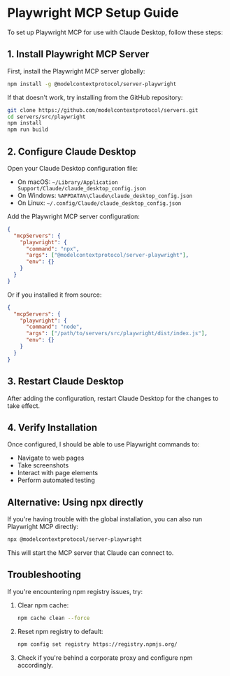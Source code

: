 # Playwright MCP Setup Guide

To set up Playwright MCP for use with Claude Desktop, follow these steps:

## 1. Install Playwright MCP Server

First, install the Playwright MCP server globally:

```bash
npm install -g @modelcontextprotocol/server-playwright
```

If that doesn't work, try installing from the GitHub repository:

```bash
git clone https://github.com/modelcontextprotocol/servers.git
cd servers/src/playwright
npm install
npm run build
```

## 2. Configure Claude Desktop

Open your Claude Desktop configuration file:
- On macOS: `~/Library/Application Support/Claude/claude_desktop_config.json`
- On Windows: `%APPDATA%\Claude\claude_desktop_config.json`
- On Linux: `~/.config/Claude/claude_desktop_config.json`

Add the Playwright MCP server configuration:

```json
{
  "mcpServers": {
    "playwright": {
      "command": "npx",
      "args": ["@modelcontextprotocol/server-playwright"],
      "env": {}
    }
  }
}
```

Or if you installed it from source:

```json
{
  "mcpServers": {
    "playwright": {
      "command": "node",
      "args": ["/path/to/servers/src/playwright/dist/index.js"],
      "env": {}
    }
  }
}
```

## 3. Restart Claude Desktop

After adding the configuration, restart Claude Desktop for the changes to take effect.

## 4. Verify Installation

Once configured, I should be able to use Playwright commands to:
- Navigate to web pages
- Take screenshots
- Interact with page elements
- Perform automated testing

## Alternative: Using npx directly

If you're having trouble with the global installation, you can also run Playwright MCP directly:

```bash
npx @modelcontextprotocol/server-playwright
```

This will start the MCP server that Claude can connect to.

## Troubleshooting

If you're encountering npm registry issues, try:

1. Clear npm cache:
   ```bash
   npm cache clean --force
   ```

2. Reset npm registry to default:
   ```bash
   npm config set registry https://registry.npmjs.org/
   ```

3. Check if you're behind a corporate proxy and configure npm accordingly.